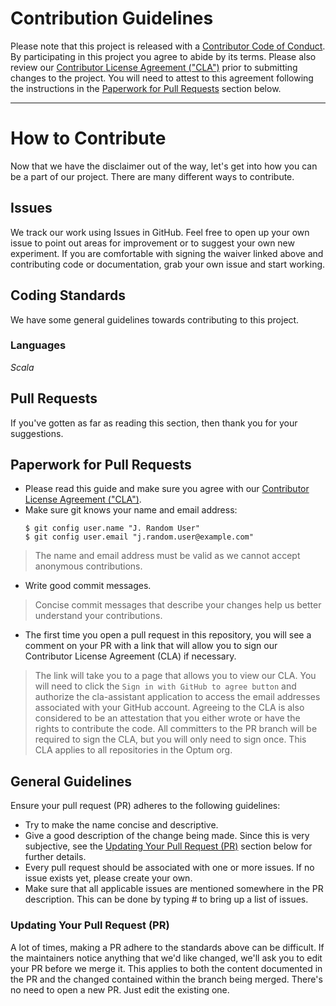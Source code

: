 # Contribution Guidelines

Please note that this project is released with a [Contributor Code of Conduct](CODE_OF_CONDUCT.md). By participating in this project you agree to abide by its terms. Please also review our [Contributor License Agreement ("CLA")](INDIVIDUAL_CONTRIBUTOR_LICENSE.md) prior to submitting changes to the project.  You will need to attest to this agreement following the instructions in the [Paperwork for Pull Requests](#paperwork-for-pull-requests) section below.

---

# How to Contribute

Now that we have the disclaimer out of the way, let's get into how you can be a part of our project. There are many different ways to contribute.

## Issues

We track our work using Issues in GitHub. Feel free to open up your own issue to point out areas for improvement or to suggest your own new experiment. If you are comfortable with signing the waiver linked above and contributing code or documentation, grab your own issue and start working.

## Coding Standards

We have some general guidelines towards contributing to this project.

### Languages

*Scala*

## Pull Requests

If you've gotten as far as reading this section, then thank you for your suggestions.

## Paperwork for Pull Requests

* Please read this guide and make sure you agree with our [Contributor License Agreement ("CLA")](INDIVIDUAL_CONTRIBUTOR_LICENSE.md).
* Make sure git knows your name and email address:
   ```
   $ git config user.name "J. Random User"
   $ git config user.email "j.random.user@example.com"
   ```
>The name and email address must be valid as we cannot accept anonymous contributions.
* Write good commit messages.
> Concise commit messages that describe your changes help us better understand your contributions.
* The first time you open a pull request in this repository, you will see a comment on your PR with a link that will allow you to sign our Contributor License Agreement (CLA) if necessary.
> The link will take you to a page that allows you to view our CLA.  You will need to click the `Sign in with GitHub to agree button` and authorize the cla-assistant application to access the email addresses associated with your GitHub account.  Agreeing to the CLA is also considered to be an attestation that you either wrote or have the rights to contribute the code.  All committers to the PR branch will be required to sign the CLA, but you will only need to sign once.  This CLA applies to all repositories in the Optum org.

## General Guidelines

Ensure your pull request (PR) adheres to the following guidelines:

* Try to make the name concise and descriptive.
* Give a good description of the change being made. Since this is very subjective, see the [Updating Your Pull Request (PR)](#updating-your-pull-request-pr) section below for further details.
* Every pull request should be associated with one or more issues. If no issue exists yet, please create your own.
* Make sure that all applicable issues are mentioned somewhere in the PR description. This can be done by typing # to bring up a list of issues.

### Updating Your Pull Request (PR)

A lot of times, making a PR adhere to the standards above can be difficult. If the maintainers notice anything that we'd like changed, we'll ask you to edit your PR before we merge it. This applies to both the content documented in the PR and the changed contained within the branch being merged. There's no need to open a new PR. Just edit the existing one.

[email]: mailto:opensource@optum.com
